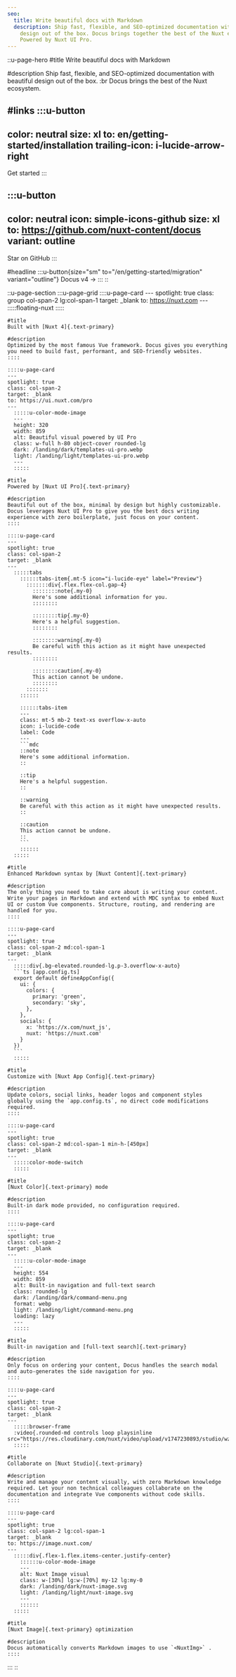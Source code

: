 ```yaml
---
seo:
  title: Write beautiful docs with Markdown
  description: Ship fast, flexible, and SEO-optimized documentation with beautiful
    design out of the box. Docus brings together the best of the Nuxt ecosystem.
    Powered by Nuxt UI Pro.
---
```


::u-page-hero
#title
Write beautiful docs with Markdown

#description
Ship fast, flexible, and SEO-optimized documentation with beautiful design out of the box. :br
Docus brings the best of the Nuxt ecosystem.

#links
  :::u-button
  ---
  color: neutral
  size: xl
  to: en/getting-started/installation
  trailing-icon: i-lucide-arrow-right
  ---
  Get started
  :::

  :::u-button
  ---
  color: neutral
  icon: simple-icons-github
  size: xl
  to: https://github.com/nuxt-content/docus
  variant: outline
  ---
  Star on GitHub
  :::

#headline
  :::u-button{size="sm" to="/en/getting-started/migration" variant="outline"}
  Docus v4 →
  :::
::

::u-page-section
  :::u-page-grid
    ::::u-page-card
    ---
    spotlight: true
    class: group col-span-2 lg:col-span-1
    target: _blank
    to: https://nuxt.com
    ---
      :::::floating-nuxt
      :::::
    
    #title
    Built with [Nuxt 4]{.text-primary}
    
    #description
    Optimized by the most famous Vue framework. Docus gives you everything you need to build fast, performant, and SEO-friendly websites.
    ::::
  
    ::::u-page-card
    ---
    spotlight: true
    class: col-span-2
    target: _blank
    to: https://ui.nuxt.com/pro
    ---
      :::::u-color-mode-image
      ---
      height: 320
      width: 859
      alt: Beautiful visual powered by UI Pro
      class: w-full h-80 object-cover rounded-lg
      dark: /landing/dark/templates-ui-pro.webp
      light: /landing/light/templates-ui-pro.webp
      ---
      :::::
    
    #title
    Powered by [Nuxt UI Pro]{.text-primary}
    
    #description
    Beautiful out of the box, minimal by design but highly customizable. Docus leverages Nuxt UI Pro to give you the best docs writing experience with zero boilerplate, just focus on your content.
    ::::
  
    ::::u-page-card
    ---
    spotlight: true
    class: col-span-2
    target: _blank
    ---
      :::::tabs
        ::::::tabs-item{.mt-5 icon="i-lucide-eye" label="Preview"}
          :::::::div{.flex.flex-col.gap-4}
            ::::::::note{.my-0}
            Here's some additional information for you.
            ::::::::
          
            ::::::::tip{.my-0}
            Here's a helpful suggestion.
            ::::::::
          
            ::::::::warning{.my-0}
            Be careful with this action as it might have unexpected results.
            ::::::::
          
            ::::::::caution{.my-0}
            This action cannot be undone.
            ::::::::
          :::::::
        ::::::
      
        ::::::tabs-item
        ---
        class: mt-5 mb-2 text-xs overflow-x-auto
        icon: i-lucide-code
        label: Code
        ---
        ```mdc
        ::note
        Here's some additional information.
        ::
        
        ::tip
        Here's a helpful suggestion.
        ::
        
        ::warning
        Be careful with this action as it might have unexpected results.
        ::
        
        ::caution
        This action cannot be undone.
        ::
        ```
        ::::::
      :::::
    
    #title
    Enhanced Markdown syntax by [Nuxt Content]{.text-primary}
    
    #description
    The only thing you need to take care about is writing your content. Write your pages in Markdown and extend with MDC syntax to embed Nuxt UI or custom Vue components. Structure, routing, and rendering are handled for you.
    ::::
  
    ::::u-page-card
    ---
    spotlight: true
    class: col-span-2 md:col-span-1
    target: _blank
    ---
      :::::div{.bg-elevated.rounded-lg.p-3.overflow-x-auto}
      ```ts [app.config.ts]
      export default defineAppConfig({
        ui: {
          colors: {
            primary: 'green',
            secondary: 'sky',
          },
        },
        socials: {
          x: 'https://x.com/nuxt_js',
          nuxt: 'https://nuxt.com'
        }
      })
      ```
      :::::
    
    #title
    Customize with [Nuxt App Config]{.text-primary}
    
    #description
    Update colors, social links, header logos and component styles globally using the `app.config.ts`, no direct code modifications required.
    ::::
  
    ::::u-page-card
    ---
    spotlight: true
    class: col-span-2 md:col-span-1 min-h-[450px]
    target: _blank
    ---
      :::::color-mode-switch
      :::::
    
    #title
    [Nuxt Color]{.text-primary} mode
    
    #description
    Built-in dark mode provided, no configuration required.
    ::::
  
    ::::u-page-card
    ---
    spotlight: true
    class: col-span-2
    target: _blank
    ---
      :::::u-color-mode-image
      ---
      height: 554
      width: 859
      alt: Built-in navigation and full-text search
      class: rounded-lg
      dark: /landing/dark/command-menu.png
      format: webp
      light: /landing/light/command-menu.png
      loading: lazy
      ---
      :::::
    
    #title
    Built-in navigation and [full-text search]{.text-primary}
    
    #description
    Only focus on ordering your content, Docus handles the search modal and auto-generates the side navigation for you.
    ::::
  
    ::::u-page-card
    ---
    spotlight: true
    class: col-span-2
    target: _blank
    ---
      :::::browser-frame
      :video{.rounded-md controls loop playsinline src="https://res.cloudinary.com/nuxt/video/upload/v1747230893/studio/wzt9zfmdvk7hgmdx3cnt.mp4"}
      :::::
    
    #title
    Collaborate on [Nuxt Studio]{.text-primary}
    
    #description
    Write and manage your content visually, with zero Markdown knowledge required. Let your non technical colleagues collaborate on the documentation and integrate Vue components without code skills.
    ::::
  
    ::::u-page-card
    ---
    spotlight: true
    class: col-span-2 lg:col-span-1
    target: _blank
    to: https://image.nuxt.com/
    ---
      :::::div{.flex-1.flex.items-center.justify-center}
        ::::::u-color-mode-image
        ---
        alt: Nuxt Image visual
        class: w-[30%] lg:w-[70%] my-12 lg:my-0
        dark: /landing/dark/nuxt-image.svg
        light: /landing/light/nuxt-image.svg
        ---
        ::::::
      :::::
    
    #title
    [Nuxt Image]{.text-primary} optimization
    
    #description
    Docus automatically converts Markdown images to use `<NuxtImg>` .
    ::::
  :::
::
